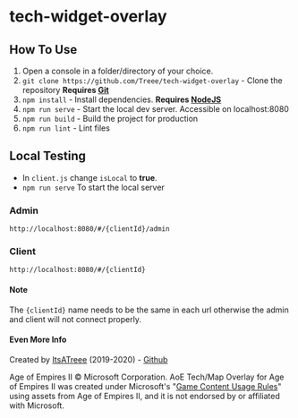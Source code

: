 # tech-widget-overlay

## How To Use

1. Open a console in a folder/directory of your choice.
2. `git clone https://github.com/Treee/tech-widget-overlay` - Clone the repository **Requires [Git](https://git-scm.com/downloads)**
3. `npm install` - Install dependencies. **Requires [NodeJS](https://nodejs.org/en/)**
4. `npm run serve` - Start the local dev server. Accessible on localhost:8080
5. `npm run build` - Build the project for production
7. `npm run lint` - Lint files

## Local Testing

- In `client.js` change `isLocal` to **true**.
- `npm run serve` To start the local server

### Admin
`http://localhost:8080/#/{clientId}/admin`

### Client
`http://localhost:8080/#/{clientId}`

#### Note
The `{clientId}` name needs to be the same in each url otherwise the admin and client will not connect properly.

#### Even More Info
Created by [ItsATreee](https://www.twitch.tv/itsatreee) (2019-2020) - [Github](https://github.com/Treee/tech-widget-overlay)

Age of Empires II © Microsoft Corporation. AoE Tech/Map Overlay for Age of Empires II was 
created under Microsoft's "[Game Content Usage Rules](https://www.xbox.com/en-us/developers/rules)" 
using assets from Age of Empires II, and it is not endorsed by or affiliated with Microsoft.
